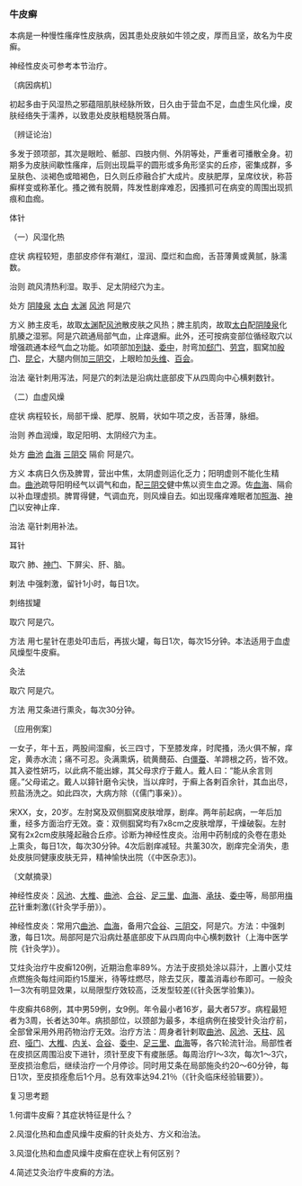 ### 牛皮癣

本病是一种慢性瘙痒性皮肤病，因其患处皮肤如牛领之皮，厚而且坚，故名为牛皮癣。

神经性皮炎可参考本节治疗。

〔病因病机〕

初起多由于风湿热之邪蕴阻肌肤经脉所致，日久由于营血不足，血虚生风化燥，皮肤经络失于濡养，以致患处皮肤粗糙脱落白屑。

〔辨证论治〕

多发于颈项部，其次是眼睑、骶部、四肢内侧、外阴等处，严重者可播散全身。初期多为皮肤间歇性瘙痒，后则出现扁平的圆形或多角形坚实的丘疹，密集成群，多呈肤色、淡褐色或暗褐色，日久则丘疹融合扩大成片。皮肤肥厚，呈席纹状，称苔癣样变或称革化。搔之微有脱屑，阵发性剧痒难忍，因搔抓可在病变的周围出现抓痕和血痂。

体针

（一）风湿化热

症状  病程较短，患部皮疹伴有潮红，湿润、糜烂和血痂，舌苔薄黄或黄腻，脉濡数。

治则  疏风清热利湿。取手、足太阴经穴为主。

处方  [阴陵泉](https://www.gmzyjc.com/read/zjs/zjs3.1.4-6-0.0.1.3.9.md)  [太白](https://www.gmzyjc.com/read/zjs/zjs3.1.4-6-0.0.1.3.3.md)  [太渊](https://www.gmzyjc.com/read/zjs/zjs3.1.1-3-0.1.1.3.9.md)  [风池](https://www.gmzyjc.com/read/zjs/zjs3.1.9-12-0.0.3.3.20.md)  阿是穴

方义  肺主皮毛，故取[太渊](https://www.gmzyjc.com/read/zjs/zjs3.1.1-3-0.1.1.3.9.md)配[风池](https://www.gmzyjc.com/read/zjs/zjs3.1.9-12-0.0.3.3.20.md)散皮肤之风热；脾主肌肉，故取[太白](https://www.gmzyjc.com/read/zjs/zjs3.1.4-6-0.0.1.3.3.md)配[阴陵泉](https://www.gmzyjc.com/read/zjs/zjs3.1.4-6-0.0.1.3.9.md)化肌腠之湿邪。阿是穴疏通局部气血，止痒退癣。此外，还可按病变部位循经取穴以增强疏通本经气血之功能。如项部加[列缺](https://www.gmzyjc.com/read/zjs/zjs3.1.1-3-0.1.1.3.7.md)、[委中](https://www.gmzyjc.com/read/zjs/zjs3.1.7-8-0.0.1.3.40.md)，肘弯加[郄门](https://www.gmzyjc.com/read/zjs/zjs3.1.9-12-0.0.1.3.4.md)、[劳宫](https://www.gmzyjc.com/read/zjs/zjs3.1.9-12-0.0.1.3.8.md)，腘窝加[殷门](https://www.gmzyjc.com/read/zjs/zjs3.1.7-8-0.0.1.3.37.md)、[昆仑](https://www.gmzyjc.com/read/zjs/zjs3.1.7-8-0.0.1.3.60.md)，大腿内侧加[三阴交](https://www.gmzyjc.com/read/zjs/zjs3.1.4-6-0.0.1.3.6.md)，上眼睑加[头维](https://www.gmzyjc.com/read/zjs/zjs3.1.1-3-0.1.3.3.8.md)、[百会](https://www.gmzyjc.com/read/zjs/zjs3.2.2-0.0.1.3.20.md)。

治法  毫针刺用泻法，阿是穴的刺法是沿病灶底部皮下从四周向中心横剌数针。

（二）血虚风燥

症状  病程较长，局部干燥、肥厚、脱屑，状如牛项之皮，舌苔薄，脉细。

治则  养血润燥，取足阳明、太阴经穴为主。

处方  [曲池](https://www.gmzyjc.com/read/zjs/zjs3.1.1-3-0.1.2.3.11.md)  [血海](https://www.gmzyjc.com/read/zjs/zjs3.1.4-6-0.0.1.3.10.md)  [三阴交](https://www.gmzyjc.com/read/zjs/zjs3.1.4-6-0.0.1.3.6.md)  隔俞  阿是穴。

方义  本病日久伤及脾胃，营出中焦，太阴虚则运化乏力；阳明虚则不能化生精血。[曲池](https://www.gmzyjc.com/read/zjs/zjs3.1.1-3-0.1.2.3.11.md)疏导阳明经气以调气和血，配[三阴交](https://www.gmzyjc.com/read/zjs/zjs3.1.4-6-0.0.1.3.6.md)健中焦以资生血之源。佐[血海](https://www.gmzyjc.com/read/zjs/zjs3.1.4-6-0.0.1.3.10.md)、隔俞以补血理虚损。脾胃得健，气调血充，则风燥自去。如出现瘙痒难眠者加[照海](https://www.gmzyjc.com/read/zjs/zjs3.1.7-8-0.0.2.3.6.md)、[神门](https://www.gmzyjc.com/read/zjs/zjs3.1.4-6-0.0.2.3.7.md)以安神止痒．

治法  亳针刺用补法。

耳针

取穴  肺、[神门](https://www.gmzyjc.com/read/zjs/zjs3.1.4-6-0.0.2.3.7.md)、下屏尖、肝、脑。

剌法  中强刺激，留针1小时，每日1次。

刺络拔罐

取穴  阿是穴。

方法  用七星针在患处叩击后，再拔火罐，每日1次，每次15分钟。本法适用于血虚风燥型牛皮癣。

灸法

取穴  阿是穴。

方法  用艾条进行熏灸，每次30分钟。

〔应用例案〕

一女子，年十五，两股间湿癣，长三四寸，下至膝发痒，时爬搔，汤火俱不解，痒定，黄赤水流；痛不可忍。灸满熏焫，硫黄䕡茹、白[僵蚕](https://www.gmzyjc.com/read/bc/bc10-0.0.8.0.0.md)、羊蹄根之药，皆不效。其入姿性妍巧，以此病不能出嫁，其父母求疗于戴人。戴人曰：“能从余言则瘥。”父母诺之。戴人以䤵针磨令尖快，当以痒时，于癣上各剌百余针，其血出尽，煎盐汤洗之。如此四次，大病方除（《儒门事亲》）。

宋XX，女，20岁。左肘窝及双侧腘窝皮肤增厚，剧痒。两年前起病，一年后加重，经多方面治疗无效。查：双侧腘窝均有7x8cm之皮肤增厚，干燥破裂。左肘窝有2x2cm皮肤隆起融合丘疹。诊断为神经性皮炎。治用中药制成的灸卷在患处上熏灸，每日1次，每次30分钟。4次后剧痒减轻。共薰30次，剧痒完全消失，患处皮肤同健康皮肤无异，精神愉快出院（《中医杂志》)。

〔文献摘录〕

神经性皮炎：[风池](https://www.gmzyjc.com/read/zjs/zjs3.1.9-12-0.0.3.3.20.md)、[大椎](https://www.gmzyjc.com/read/zjs/zjs3.2.2-0.0.1.3.14.md)、[曲池](https://www.gmzyjc.com/read/zjs/zjs3.1.1-3-0.1.2.3.11.md)、[合谷](https://www.gmzyjc.com/read/zjs/zjs3.1.1-3-0.1.2.3.4.md)、[足三里](https://www.gmzyjc.com/read/zjs/zjs3.1.1-3-0.1.3.3.36.md)、[血海](https://www.gmzyjc.com/read/zjs/zjs3.1.4-6-0.0.1.3.10.md)、[承扶](https://www.gmzyjc.com/read/zjs/zjs3.1.7-8-0.0.1.3.36.md)、[委中](https://www.gmzyjc.com/read/zjs/zjs3.1.7-8-0.0.1.3.40.md)等，局部用[梅花](https://www.gmzyjc.com/read/bc/bc11-0.0.20.0.0.md)针重刺激(《针灸学手册》）。

神经性皮炎：常用穴[曲池](https://www.gmzyjc.com/read/zjs/zjs3.1.1-3-0.1.2.3.11.md)、[血海](https://www.gmzyjc.com/read/zjs/zjs3.1.4-6-0.0.1.3.10.md)，备用穴[合谷](https://www.gmzyjc.com/read/zjs/zjs3.1.1-3-0.1.2.3.4.md)、[三阴交](https://www.gmzyjc.com/read/zjs/zjs3.1.4-6-0.0.1.3.6.md)，阿是穴。方法：中强刺激，每日1次。局部阿是穴沿病灶基底部皮下从四周向中心横刺数针（上海中医学院《针灸学》）。

艾炷灸治疗牛皮癣120例，近期治愈率89%。方法于皮损处涂以蒜汁，上置小艾炷点燃施灸每炷间距约15厘米，待等炷燃尽，除去艾灰，覆盖消毒纱布即可。一般灸1一3次有明显效果，以局限型疗效较高，泛发型较差(《针灸医学验集》)。

牛皮癣共68例，其中男59例，女9例。年令最小者16岁，最大者57岁。病程最短者为3周，长者达30年。病损部位，以颈部为最多，本组病例在接受针灸治疗前，全部曾采用外用药物治疗无效。治疗方法：周身者针剌取[曲池](https://www.gmzyjc.com/read/zjs/zjs3.1.1-3-0.1.2.3.11.md)、[风池](https://www.gmzyjc.com/read/zjs/zjs3.1.9-12-0.0.3.3.20.md)、[天柱](https://www.gmzyjc.com/read/zjs/zjs3.1.7-8-0.0.1.3.10.md)、[风府](https://www.gmzyjc.com/read/zjs/zjs3.2.2-0.0.1.3.16.md)、[哑门](https://www.gmzyjc.com/read/zjs/zjs3.2.2-0.0.1.3.15.md)、[大椎](https://www.gmzyjc.com/read/zjs/zjs3.2.2-0.0.1.3.14.md)、[内关](https://www.gmzyjc.com/read/zjs/zjs3.1.9-12-0.0.1.3.6.md)、[合谷](https://www.gmzyjc.com/read/zjs/zjs3.1.1-3-0.1.2.3.4.md)、[委中](https://www.gmzyjc.com/read/zjs/zjs3.1.7-8-0.0.1.3.40.md)、[足三里](https://www.gmzyjc.com/read/zjs/zjs3.1.1-3-0.1.3.3.36.md)、[血海](https://www.gmzyjc.com/read/zjs/zjs3.1.4-6-0.0.1.3.10.md)等，各穴轮流针治。局部性者在皮损区周围沿皮下进针，须针至皮下有痠胀感。每周治疗l～3次，每次1～3穴，至皮损治愈后，继续治疗一个月停诊。同时用艾条在局部施灸约20～60分钟，每日1次，至皮损痊愈后1个月。总有效率达94.21％（《针灸临床经验辑要》）。

复习思考题

1.何谓牛皮癣？其症状特征是什么？

2.风湿化热和血虚风燥牛皮癣的针炎处方、方义和治法。

3.风湿化热和血虚风燥牛皮癣在症状上有何区别？

4.简述艾灸治疗牛皮癣的方法。
